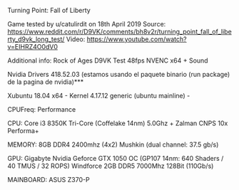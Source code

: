 Turning Point: Fall of Liberty

Game tested by u/catulirdit on 18th April 2019
Source:
https://www.reddit.com/r/D9VK/comments/bh8v2r/turning_point_fall_of_liberty_d9vk_long_test/
Video:
https://www.youtube.com/watch?v=EIHRZ4O0dV0

Additional info:
Rock of Ages D9VK Test 48fps NVENC x64 + Sound

Nvidia Drivers 418.52.03 (estamos usando el paquete binario (run package) de la pagina de nvidia)***

Xubuntu 18.04 x64 - Kernel 4.17.12 generic (ubuntu mainline) -

CPUFreq: Performance

CPU: Core i3 8350K Tri-Core (Coffelake 14nm) 5.0Ghz + Zalman CNPS 10x Performa+

MEMORY: 8GB DDR4 2400mhz (4x2) Mushkin (dual channel: 37.5 gb/s)

GPU: Gigabyte Nvidia Geforce GTX 1050 OC (GP107 14nm: 640 Shaders / 40 TMUS / 32 ROPS) Windforce 2GB DDR5 7000Mhz 128Bit (110Gb/s)

MAINBOARD: ASUS Z370-P
